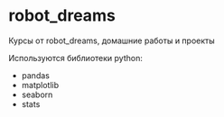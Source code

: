 # robot_dreams
Курсы от robot_dreams, домашние работы и проекты  

Используются библиотеки python:  
- pandas  
- matplotlib  
- seaborn  
- stats


